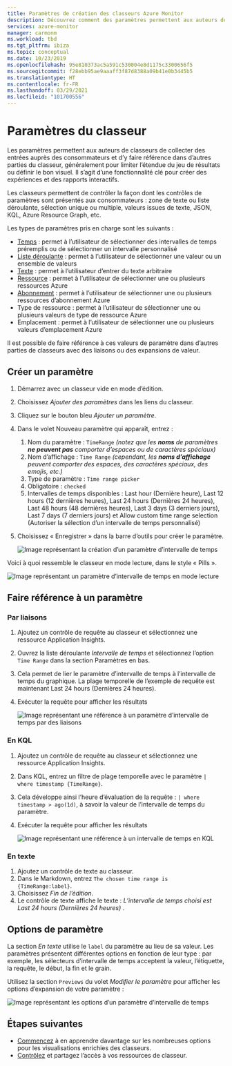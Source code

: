 ```yaml
---
title: Paramètres de création des classeurs Azure Monitor
description: Découvrez comment des paramètres permettent aux auteurs de classeurs de collecter des entrées auprès des consommateurs, et d’y faire référence dans d’autres parties du classeur.
services: azure-monitor
manager: carmonm
ms.workload: tbd
ms.tgt_pltfrm: ibiza
ms.topic: conceptual
ms.date: 10/23/2019
ms.openlocfilehash: 95e810373ac5a591c530004e8d1175c3300656f5
ms.sourcegitcommit: f28ebb95ae9aaaff3f87d8388a09b41e0b3445b5
ms.translationtype: HT
ms.contentlocale: fr-FR
ms.lasthandoff: 03/29/2021
ms.locfileid: "101700556"
---
```

# <a name="workbook-parameters"></a>Paramètres du classeur

Les paramètres permettent aux auteurs de classeurs de collecter des entrées auprès des consommateurs et d’y faire référence dans d’autres parties du classeur, généralement pour limiter l’étendue du jeu de résultats ou définir le bon visuel. Il s’agit d’une fonctionnalité clé pour créer des expériences et des rapports interactifs. 

Les classeurs permettent de contrôler la façon dont les contrôles de paramètres sont présentés aux consommateurs : zone de texte ou liste déroulante, sélection unique ou multiple, valeurs issues de texte, JSON, KQL, Azure Resource Graph, etc.  

Les types de paramètres pris en charge sont les suivants :
* [Temps](workbooks-time.md) : permet à l’utilisateur de sélectionner des intervalles de temps préremplis ou de sélectionner un intervalle personnalisé
* [Liste déroulante](workbooks-dropdowns.md) : permet à l’utilisateur de sélectionner une valeur ou un ensemble de valeurs
* [Texte](workbooks-text.md) : permet à l’utilisateur d’entrer du texte arbitraire
* [Ressource](workbooks-resources.md) : permet à l’utilisateur de sélectionner une ou plusieurs ressources Azure
* [Abonnement](workbooks-resources.md) : permet à l’utilisateur de sélectionner une ou plusieurs ressources d’abonnement Azure
* Type de ressource : permet à l’utilisateur de sélectionner une ou plusieurs valeurs de type de ressource Azure
* Emplacement : permet à l’utilisateur de sélectionner une ou plusieurs valeurs d’emplacement Azure

Il est possible de faire référence à ces valeurs de paramètre dans d’autres parties de classeurs avec des liaisons ou des expansions de valeur.

## <a name="creating-a-parameter"></a>Créer un paramètre
1. Démarrez avec un classeur vide en mode d’édition.
2. Choisissez _Ajouter des paramètres_ dans les liens du classeur.
3. Cliquez sur le bouton bleu _Ajouter un paramètre_.
4. Dans le volet Nouveau paramètre qui apparaît, entrez :
    1. Nom du paramètre : `TimeRange` *(notez que les __noms__ de paramètres **ne peuvent pas** comporter d’espaces ou de caractères spéciaux)*
    2. Nom d’affichage : `Time Range` *(cependant, les __noms d’affichage__ peuvent comporter des espaces, des caractères spéciaux, des emojis, etc.)*
    2. Type de paramètre : `Time range picker`
    3. Obligatoire : `checked`
    4. Intervalles de temps disponibles : Last hour (Dernière heure), Last 12 hours (12 dernières heures), Last 24 hours (Dernières 24 heures), Last 48 hours (48 dernières heures), Last 3 days (3 derniers jours), Last 7 days (7 derniers jours) et Allow custom time range selection (Autoriser la sélection d’un intervalle de temps personnalisé)
5. Choisissez « Enregistrer » dans la barre d’outils pour créer le paramètre.

   ![Image représentant la création d’un paramètre d’intervalle de temps](./media/workbooks-parameters/time-settings.png)

Voici à quoi ressemble le classeur en mode lecture, dans le style « Pills ».

   ![Image représentant un paramètre d’intervalle de temps en mode lecture](./media/workbooks-parameters/parameters-time.png)

## <a name="referencing-a-parameter"></a>Faire référence à un paramètre
### <a name="via-bindings"></a>Par liaisons
1. Ajoutez un contrôle de requête au classeur et sélectionnez une ressource Application Insights.
2. Ouvrez la liste déroulante _Intervalle de temps_ et sélectionnez l’option `Time Range` dans la section Paramètres en bas.
3. Cela permet de lier le paramètre d’intervalle de temps à l’intervalle de temps du graphique. La plage temporelle de l’exemple de requête est maintenant Last 24 hours (Dernières 24 heures).
4. Exécuter la requête pour afficher les résultats

    ![Image représentant une référence à un paramètre d’intervalle de temps par des liaisons](./media/workbooks-parameters/time-binding.png)

### <a name="in-kql"></a>En KQL
1. Ajoutez un contrôle de requête au classeur et sélectionnez une ressource Application Insights.
2. Dans KQL, entrez un filtre de plage temporelle avec le paramètre `| where timestamp {TimeRange}`.
3. Cela développe ainsi l’heure d’évaluation de la requête : `| where timestamp > ago(1d)`, à savoir la valeur de l’intervalle de temps du paramètre.
4. Exécuter la requête pour afficher les résultats

    ![Image représentant une référence à un intervalle de temps en KQL](./media/workbooks-parameters/time-in-code.png)

### <a name="in-text"></a>En texte 
1. Ajoutez un contrôle de texte au classeur.
2. Dans le Markdown, entrez `The chosen time range is {TimeRange:label}`.
3. Choisissez _Fin de l’édition_.
4. Le contrôle de texte affiche le texte : _L’intervalle de temps choisi est Last 24 hours (Dernières 24 heures)_ .

## <a name="parameter-options"></a>Options de paramètre
La section _En texte_ utilise le `label` du paramètre au lieu de sa valeur. Les paramètres présentent différentes options en fonction de leur type : par exemple, les sélecteurs d’intervalle de temps acceptent la valeur, l’étiquette, la requête, le début, la fin et le grain.

Utilisez la section `Previews` du volet _Modifier le paramètre_ pour afficher les options d’expansion de votre paramètre :

![Image représentant les options d’un paramètre d’intervalle de temps](./media/workbooks-parameters/time-previews.png)

## <a name="next-steps"></a>Étapes suivantes

* [Commencez](./workbooks-overview.md#visualizations) à en apprendre davantage sur les nombreuses options pour les visualisations enrichies des classeurs.
* [Contrôlez](./workbooks-access-control.md) et partagez l’accès à vos ressources de classeur.